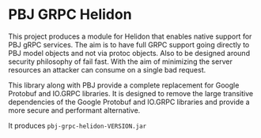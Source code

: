 # PBJ GRPC Helidon

This project produces a module for Helidon that enables native support for PBJ gRPC services. The aim is to have full 
GRPC support going directly to PBJ model objects and not via protoc objects. Also to be designed around security 
philosophy of fail fast. With the aim of minimizing the server resources an attacker can consume on a single bad request.

This library along with PBJ provide a complete replacement for Google Protobuf and IO.GRPC libraries. It is designed to 
remove the large transitive dependencies of the Google Protobuf and IO.GRPC libraries and provide a more secure and
performant alternative.

It produces `pbj-grpc-helidon-VERSION.jar`